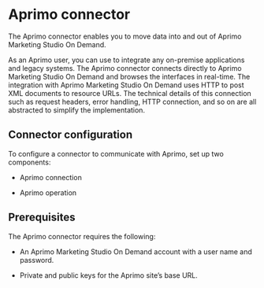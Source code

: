 

# Aprimo connector 

<head>
  <meta name="guidename" content="Integration"/>
  <meta name="context" content="GUID-c8601234-0683-4791-83d7-6718543fe24c"/>
</head>


The Aprimo connector enables you to move data into and out of Aprimo Marketing Studio On Demand.

As an Aprimo user, you can use to integrate any on-premise applications and legacy systems. The Aprimo connector connects directly to Aprimo Marketing Studio On Demand and browses the interfaces in real-time. The integration with Aprimo Marketing Studio On Demand uses HTTP to post XML documents to resource URLs. The technical details of this connection such as request headers, error handling, HTTP connection, and so on are all abstracted to simplify the implementation.

## Connector configuration 

To configure a connector to communicate with Aprimo, set up two components:

-   Aprimo connection

-   Aprimo operation


## Prerequisites 

The Aprimo connector requires the following:

-   An Aprimo Marketing Studio On Demand account with a user name and password.

-   Private and public keys for the Aprimo site’s base URL.

